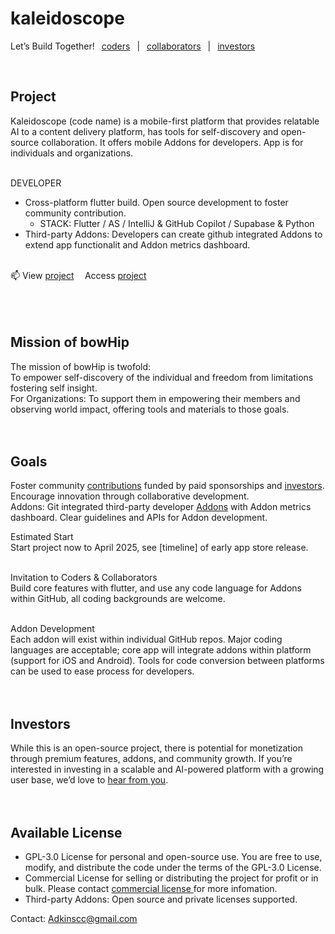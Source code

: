 # kaleidoscope 
Let’s Build Together!  <a href="mailto:support@bowhip.org">coders</a>  |   <a href="mailto:support@bowhip.org">collaborators</a>  |  <a href="mailto:support@bowhip.org">investors</a> 
<!--Join our community <a href="mailto:support@bowhip.org">coders</a> |  <a href="mailto:support@bowhip.org">collaborators</a> |  <a href="mailto:support@bowhip.org">investors</a-->
<br>

## Project
Kaleidoscope (code name) is a mobile-first platform that provides relatable AI to a content delivery platform, has tools for self-discovery and open-source collaboration. It offers mobile Addons for developers. App is for individuals and organizations. 
<br><br>

DEVELOPER
 - Cross-platform flutter build. Open source development to foster community contribution.
      - STACK: Flutter / AS / IntelliJ & GitHub Copilot / Supabase & Python
 - Third-party Addons: Developers can create github integrated Addons to extend app functionalit and Addon metrics dashboard.
   <br><br>
 
  📫 View <a href="mailto: support@bowhip.org">project</a>     Access <a href="mailto: support@bowhip.org">project</a><br><br><br><br>
<!--- Supabase & Python backend. Real-time data syncing, analytics.-->



## Mission of bowHip<br>
The mission of bowHip is twofold:<br>
To empower self-discovery of the individual and freedom from limitations fostering self insight.<br>
For Organizations: To support them in empowering their members and observing world impact, offering tools and materials to those goals.
<br><br><br>

## Goals
Foster community <a href="mailto:support@bowhip.org">contributions</a> funded by paid sponsorships and <a href="mailto:support@bowhip.org">investors</a>. Encourage innovation through collaborative development.
<br>
Addons: Git integrated third-party developer <a href="mailto:support@bowhip.org">Addons</a> with Addon metrics dashboard.
Clear guidelines and APIs for Addon development.
<br>


Estimated Start <br>
Start project now to April 2025, see [timeline] of early app store release.
<br><br>

Invitation to Coders & Collaborators<br>
Build core features with flutter, and use any code language for Addons within GitHub, all coding backgrounds are welcome.
<br><br>

Addon Development<br>
Each addon will exist within individual GitHub repos. Major coding languages are acceptable; core app will integrate addons within platform (support for iOS and Android). Tools for code conversion between platforms can be used to ease process for developers.
<br><br><br>


## Investors<br>
While this is an open-source project, there is potential for monetization through premium features, addons, and community growth. If you’re interested in investing in a scalable and AI-powered platform with a growing user base, we’d love to <a href="mailto: support@bowhip.org">hear from you</a>.
<br><br>
<br>

## Available License
- GPL-3.0 License for personal and open-source use. You are free to use, modify, and distribute the code under the terms of the GPL-3.0 License.
- Commercial License for selling or distributing the project for profit or in bulk. Please contact <a href="mailto: support@bowhip.org">commercial license </a> for more infomation.
- Third-party Addons: Open source and private licenses supported. 

Contact: Adkinscc@gmail.com<br>
